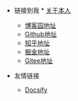 <!-- _navbar.md -->

* 链接到我  * [关于本人]() 
  * [博客园地址]()
  * [Github地址]()
  * [知乎地址]()
  * [掘金地址]()
  * [Gitee地址]()

* 友情链接
  * [Docsify](https://docsify.js.org/#/)
